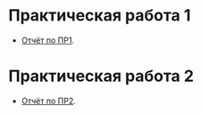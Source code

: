 # Практическая работа 1

  - [Отчёт по ПР1](https://github.com/BrinkovanVA/practiccd/blob/main/pr_1.pdf).

# Практическая работа 2

  - [Отчёт по ПР2](practicds/blob/main/pr_2.pdf).
